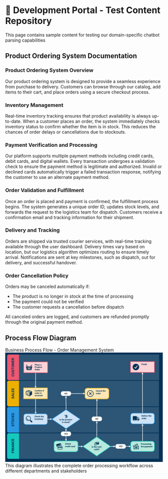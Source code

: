# 🏢 Development Portal - Test Content Repository
This page contains sample content for testing our domain-specific chatbot parsing capabilities
## Product Ordering System Documentation
### Product Ordering System Overview
Our product ordering system is designed to provide a seamless experience from purchase to delivery. Customers can browse through our catalog, add items to their cart, and place orders using a secure checkout process.
### Inventory Management
Real-time inventory tracking ensures that product availability is always up-to-date. When a customer places an order, the system immediately checks inventory status to confirm whether the item is in stock. This reduces the chances of order delays or cancellations due to stockouts.
### Payment Verification and Processing
Our platform supports multiple payment methods including credit cards, debit cards, and digital wallets. Every transaction undergoes a validation check to ensure the payment method is legitimate and authorized. Invalid or declined cards automatically trigger a failed transaction response, notifying the customer to use an alternate payment method.
### Order Validation and Fulfillment
Once an order is placed and payment is confirmed, the fulfillment process begins. The system generates a unique order ID, updates stock levels, and forwards the request to the logistics team for dispatch. Customers receive a confirmation email and tracking information for their shipment.
### Delivery and Tracking
Orders are shipped via trusted courier services, with real-time tracking available through the user dashboard. Delivery times vary based on location, but our logistics algorithm optimizes routing to ensure timely arrival. Notifications are sent at key milestones, such as dispatch, out for delivery, and successful handover.
### Order Cancellation Policy
Orders may be canceled automatically if:
- The product is no longer in stock at the time of processing
- The payment could not be verified
- The customer requests a cancellation before dispatch

All canceled orders are logged, and customers are refunded promptly through the original payment method.
## Process Flow Diagram
Business Process Flow - Order Management System
![Swim Lane Diagram - Order Management Process Flow](media/swim_lane.png)
This diagram illustrates the complete order processing workflow across different departments and stakeholders